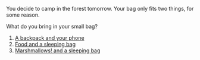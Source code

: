 You decide to camp in the forest tomorrow.
Your bag only fits two things, for some reason.

What do you bring in your small bag?

1. [A backpack and your phone](backpack/all-set-backpack.md) 
2. [Food and a sleeping bag](food/all-set-food.md)
3. [Marshmallows! and a sleeping bag](marshmallows/all-set-marshmallows.md)

